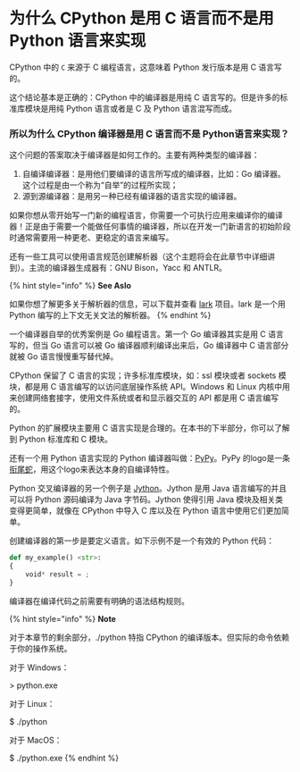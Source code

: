 # 为什么 CPython 是用 C 语言而不是用 Python 语言来实现

CPython 中的 `C` 来源于 C 编程语言，这意味着 Python 发行版本是用 C 语言写的。

这个结论基本是正确的：CPython 中的编译器是用纯 C 语言写的。但是许多的标准库模块是用纯 Python 语言或者是 C 及 Python 语言混写而成。

### 所以为什么 CPython 编译器是用 C 语言而不是 Python语言来实现？

这个问题的答案取决于编译器是如何工作的。主要有两种类型的编译器：

1. 自编译编译器：是用他们要编译的语言所写成的编译器，比如：Go 编译器。这个过程是由一个称为“自举”的过程所实现；
2. 源到源编译器：是用另一种已经有编译器的语言实现的编译器。

如果你想从零开始写一门新的编程语言，你需要一个可执行应用来编译你的编译器！正是由于需要一个能做任何事情的编译器，所以在开发一门新语言的初始阶段时通常需要用一种更老、更稳定的语言来编写。

还有一些工具可以使用语言规范创建解析器（这个主题将会在此章节中详细讲到）。主流的编译器生成器有：GNU Bison，Yacc 和 ANTLR。

{% hint style="info" %}
**See Aslo**

如果你想了解更多关于解析器的信息，可以下载并查看 [lark](https://github.com/lark-parser/lark) 项目。lark 是一个用 Python 编写的上下文无关文法的解析器。
{% endhint %}

一个编译器自举的优秀案例是 Go 编程语言。第一个 Go 编译器其实是用 C 语言写的，但当 Go 语言可以被 Go 编译器顺利编译出来后，Go 编译器中 C 语言部分就被 Go 语言慢慢重写替代掉。

CPython 保留了 C 语言的实现；许多标准库模块，如：ssl 模块或者 sockets 模块，都是用 C 语言编写的以访问底层操作系统 API。Windows 和 Linux 内核中用来创建网络套接字，使用文件系统或者和显示器交互的 API 都是用 C 语言编写的。

Python 的扩展模块主要用 C 语言实现是合理的。在本书的下半部分，你可以了解到 Python 标准库和 C 模块。

还有一个用 Python 语言实现的 Python 编译器叫做：[PyPy](https://pypy.org)。PyPy 的logo是一条[衔尾蛇](https://en.wikipedia.org/wiki/Ouroboros)，用这个logo来表达本身的自编译特性。

Python 交叉编译器的另一个例子是 [Jython](https://www.jython.org)。Jython 是用 Java 语言编写的并且可以将 Python 源码编译为 Java 字节码。Jython 使得引用 Java 模块及相关类变得更简单，就像在 CPython 中导入 C 库以及在 Python 语言中使用它们更加简单。

创建编译器的第一步是要定义语言。如下示例不是一个有效的 Python 代码：

```python
def my_example() <str>:
{
    void* result = ;
}
```

编译器在编译代码之前需要有明确的语法结构规则。

{% hint style="info" %}
**Note**

对于本章节的剩余部分，./python 特指 CPython 的编译版本。但实际的命令依赖于你的操作系统。

对于 Windows：

\> python.exe

对于 Linux：

$ ./python

对于 MacOS：

$ ./python.exe
{% endhint %}
